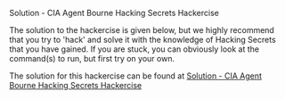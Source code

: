 Solution - CIA Agent Bourne Hacking Secrets Hackercise

The solution to the hackercise is given below, but we highly recommend that you try to 'hack' and solve it with the knowledge of Hacking Secrets that you have gained. If you are stuck, you can obviously look at the command(s) to run, but first try on your own.

The solution for this hackercise can be found at
[Solution - CIA Agent Bourne Hacking Secrets Hackercise](https://www.cybershaolin.org/courses/hacking-secrets/lessons/solution-hackercise-cia-agent-bourne-hacking-secrets/)
